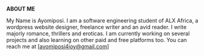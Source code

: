 **ABOUT ME**

My Name is Ayomiposi. I am a software engineering student of ALX Africa, a wordpress website designer, freelance writer and an avid reader. I write majorly romance, thrillers and eroticas.
I am currently working on several projects and also learning on other paid and free platforms too.
You can reach me at [ayomiposi4joy@gmail.com]
